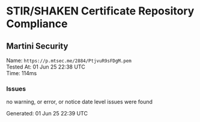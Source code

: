 # STIR/SHAKEN Certificate Repository Compliance

## Martini Security

Name: `https://p.mtsec.me/2884/PtjvuR9sFDgM.pem`\
Tested At: 01 Jun 25 22:38 UTC\
Time: 114ms

### Issues

no warning, or error, or notice date level issues were found

Generated: 01 Jun 25 22:39 UTC